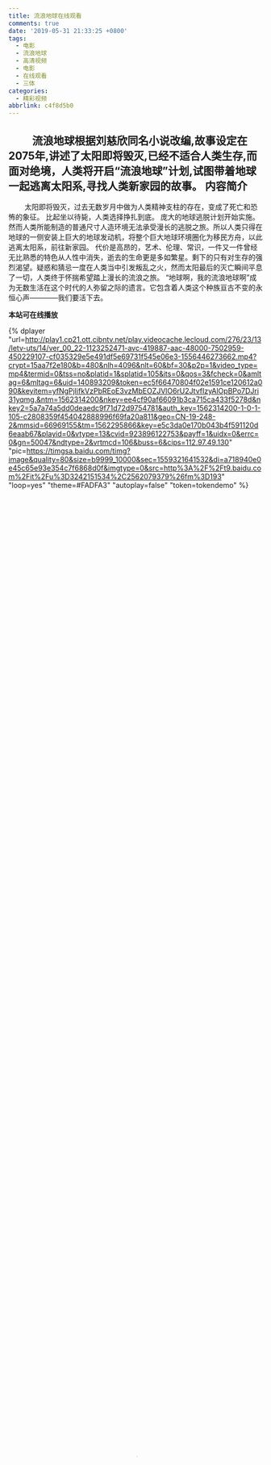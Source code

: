 ```yaml
---
title: 流浪地球在线观看
comments: true
date: '2019-05-31 21:33:25 +0800'
tags:
  - 电影
  - 流浪地球
  - 高清视频
  - 电影
  - 在线观看
  - 三体
categories:
  - 精彩视频
abbrlink: c4f8d5b0
---
```


&emsp;&emsp; 流浪地球根据刘慈欣同名小说改编,故事设定在2075年,讲述了太阳即将毁灭,已经不适合人类生存,而面对绝境，人类将开启“流浪地球”计划,试图带着地球一起逃离太阳系,寻找人类新家园的故事。
内容简介
----
&emsp;&emsp; 太阳即将毁灭，过去无数岁月中做为人类精神支柱的存在，变成了死亡和恐怖的象征。
比起坐以待毙，人类选择挣扎到底。
庞大的地球逃脱计划开始实施。然而人类所能制造的普通尺寸人造环境无法承受漫长的逃脱之旅。所以人类只得在地球的一侧安装上巨大的地球发动机，将整个巨大地球环境圈化为移民方舟，以此逃离太阳系，前往新家园。
代价是高昂的，艺术、伦理、常识，一件又一件曾经无比熟悉的特色从人性中消失，逝去的生命更是多如繁星。剩下的只有对生存的强烈渴望。疑惑和猜忌一度在人类当中引发叛乱之火，然而太阳最后的灭亡瞬间平息了一切，人类终于怀揣希望踏上漫长的流浪之旅。
“地球啊，我的流浪地球啊”成为无数生活在这个时代的人弥留之际的遗言。它包含着人类这个种族亘古不变的永恒心声————我们要活下去。

**本站可在线播放**

<escape><!-- more --></escape>

{% dplayer "url=http://play1.cp21.ott.cibntv.net/play.videocache.lecloud.com/276/23/13/letv-uts/14/ver_00_22-1123252471-avc-419887-aac-48000-7502959-450229107-cf035329e5e491df5e69731f545e06e3-1556446273662.mp4?crypt=15aa7f2e180&b=480&nlh=4096&nlt=60&bf=30&p2p=1&video_type=mp4&termid=0&tss=no&platid=1&splatid=105&its=0&qos=3&fcheck=0&amltag=6&mltag=6&uid=140893209&token=ec5f66470804f02e1591ce120612a090&keyitem=yfNgPjIifkVzPbREoE3vzMbEOZJVlO6rU2JtvfIzyAlOpBPo7DJri31yqmg.&ntm=1562314200&nkey=ee4cf90af66091b3ca715ca433f5278d&nkey2=5a7a74a5dd0deaedc9f71d72d9754781&auth_key=1562314200-1-0-1-105-c2808359f454042888996f69fa20a811&geo=CN-19-248-2&mmsid=66969155&tm=1562295866&key=e5c3da0e170b043b4f591120d6eaab67&playid=0&vtype=13&cvid=923896122753&payff=1&uidx=0&errc=0&gn=50047&ndtype=2&vrtmcd=106&buss=6&cips=112.97.49.130"  "pic=https://timgsa.baidu.com/timg?image&quality=80&size=b9999_10000&sec=1559321641532&di=a718940e0e45c65e93e354c7f6868d0f&imgtype=0&src=http%3A%2F%2Ft9.baidu.com%2Fit%2Fu%3D3242151534%2C2562079379%26fm%3D193" "loop=yes" "theme=#FADFA3" "autoplay=false" "token=tokendemo" %}


<video controls="controls" src="http://tx.stream.kg.qq.com/vqzone.gtimg.com/1006_75854151d6734e3db2d37d6dfc688c78.f0.mp4?vkey=687B4557D663C4EB9F204204EE81C5F489BF8563429AB219173F23D81B485022827B84E8EECB341760989FF3791DD3317C29ABF18C509636" poster="https://timgsa.baidu.com/timg?image&quality=80&size=b9999_10000&sec=1559321641532&di=a718940e0e45c65e93e354c7f6868d0f&imgtype=0&src=http%3A%2F%2Ft9.baidu.com%2Fit%2Fu%3D3242151534%2C2562079379%26fm%3D193" width="100%" height="100%"></video>